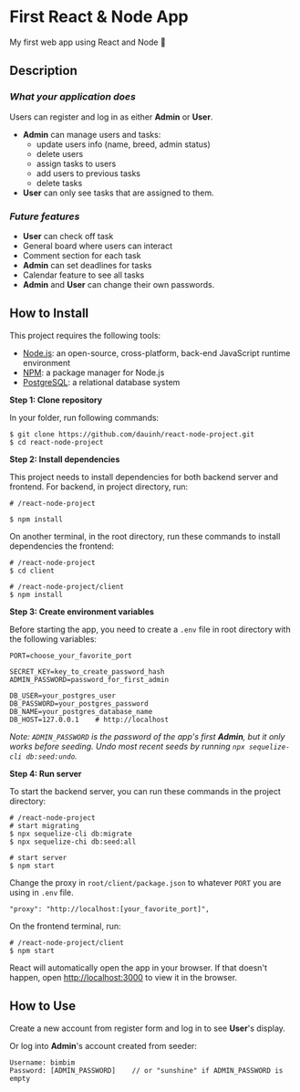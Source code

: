 # First React & Node App

My first web app using React and Node 🎉

## **Description**

### *What your application does*

Users can register and log in as either **Admin** or **User**.
- **Admin** can manage users and tasks: 
  - update users info (name, breed, admin status)
  - delete users
  - assign tasks to users
  - add users to previous tasks
  - delete tasks
- **User** can only see tasks that are assigned to them.

### *Future features*

- **User** can check off task
- General board where users can interact
- Comment section for each task
- **Admin** can set deadlines for tasks
- Calendar feature to see all tasks
- **Admin** and **User** can change their own passwords.

## **How to Install**

This project requires the following tools:

- [Node.js](https://nodejs.org/en/): an open-source, cross-platform, back-end JavaScript runtime environment
- [NPM](https://www.npmjs.com/): a package manager for Node.js
- [PostgreSQL](https://www.postgresql.org/): a relational database system

**Step 1: Clone repository**

In your folder, run following commands:

```
$ git clone https://github.com/dauinh/react-node-project.git
$ cd react-node-project
```

**Step 2: Install dependencies**

This project needs to install dependencies for both backend server and frontend. For backend, in project directory, run:

```
# /react-node-project

$ npm install
```

On another terminal, in the root directory, run these commands to install dependencies the frontend:

```
# /react-node-project
$ cd client

# /react-node-project/client
$ npm install
```

**Step 3: Create environment variables**

Before starting the app, you need to create a `.env` file in root directory with the following variables:

```
PORT=choose_your_favorite_port

SECRET_KEY=key_to_create_password_hash
ADMIN_PASSWORD=password_for_first_admin

DB_USER=your_postgres_user
DB_PASSWORD=your_postgres_password
DB_NAME=your_postgres_database_name
DB_HOST=127.0.0.1    # http://localhost
```

*Note: `ADMIN_PASSWORD` is the password of the app's first **Admin**, but it only works before seeding. Undo most recent seeds by running `npx sequelize-cli db:seed:undo`.*

**Step 4: Run server**

To start the backend server, you can run these commands in the project directory:

```
# /react-node-project
# start migrating
$ npx sequelize-cli db:migrate
$ npx sequelize-chi db:seed:all

# start server
$ npm start
```
Change the proxy in `root/client/package.json` to whatever `PORT` you are using in `.env` file.

```
"proxy": "http://localhost:[your_favorite_port]",
```

On the frontend terminal, run:

```
# /react-node-project/client
$ npm start
```

React will automatically open the app in your browser. If that doesn't happen, open [http://localhost:3000](http://localhost:3000) to view it in the browser.

## **How to Use**

Create a new account from register form and log in to see **User**'s display.

Or log into **Admin**'s account created from seeder:

```
Username: bimbim
Password: [ADMIN_PASSWORD]    // or "sunshine" if ADMIN_PASSWORD is empty
```